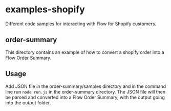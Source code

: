 # examples-shopify

Different code samples for interacting with Flow for Shopify customers.

## order-summary

This directory contains an example of how to convert a shopify order into a Flow Order Summary.

## Usage

Add JSON file in the order-summary/samples directory and in the command line run `node run.js` in the order-summary directory. The JSON file will then be parsed and converted into a Flow Order Summary, with the output going into the output folder.
